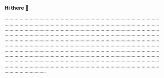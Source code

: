 ### Hi there 👋

.........................................................................................................................................................................................................................................................................................................................................................................................................................................................................................................................................................................................................................................................................................................................................................................................................................................................................................................................................................................................................................................................................................................................................................................................................................................................................................................................